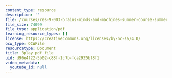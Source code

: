 ```yaml
---
content_type: resource
description: ''
file: /courses/res-9-003-brains-minds-and-machines-summer-course-summer-2015/d96e4f225b02c88f1c7bfca2935bf8f1_EAWpLeor4Zk.pdf
file_size: 74099
file_type: application/pdf
learning_resource_types: []
license: https://creativecommons.org/licenses/by-nc-sa/4.0/
ocw_type: OCWFile
resourcetype: Document
title: 3play pdf file
uid: d96e4f22-5b02-c88f-1c7b-fca2935bf8f1
video_metadata:
  youtube_id: null
---
```

